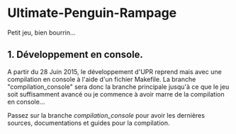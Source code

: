 # Ultimate-Penguin-Rampage

Petit jeu, bien bourrin...

## 1. Développement en console.

A partir du 28 Juin 2015, le développement d'UPR reprend mais avec une compilation en console à l'aide d'un fichier Makefile. La branche "compilation_console" sera donc la branche principale jusqu'à ce que le jeu soit suffisamment avancé ou je commence à avoir marre de la compilation en console...

Passez sur la branche _compilation_console_ pour avoir les dernières sources, documentations et guides pour la compilation.
